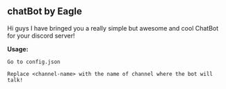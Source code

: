 ## chatBot by Eagle

Hi guys I have bringed you a really simple but awesome and cool ChatBot for your discord server!

**Usage:**
```
Go to config.json
```
```
Replace <channel-name> with the name of channel where the bot will talk!
```

